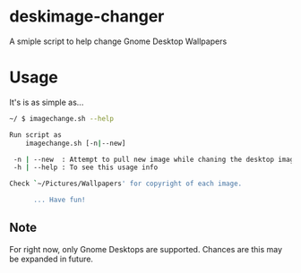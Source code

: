 # deskimage-changer
A smiple script to help change Gnome Desktop Wallpapers


# Usage
It's is as simple as...

```bash
~/ $ imagechange.sh --help

Run script as 
    imagechange.sh [-n|--new] 

 -n | --new  : Attempt to pull new image while chaning the desktop image
 -h | --help : To see this usage info

Check `~/Pictures/Wallpapers' for copyright of each image.

      ... Have fun!

```


## Note

For right now, only Gnome Desktops are supported. Chances are this may be expanded in future.
